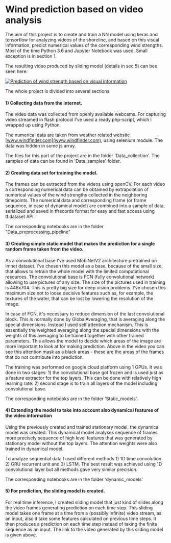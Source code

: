 # Wind prediction based on video analysis

The aim of this project is to create and train a NN model using keras and tensorflow for analyzing videos of the shoreline, and based on this visual information, predict numerical values of the corresponding wind strengths. Most of the time Python 3.6 and Jupyter Notebook was used. Small exception is in section 1.

The resulting video produced by sliding model (details in sec 5) can bee seen here:

[![Prediction of wind strength based on visual information](https://img.youtube.com/vi/NcxbpOcWyI4/0.jpg)](https://www.youtube.com/watch?v=NcxbpOcWyI4)

The whole project is divided into several sections.


#### 1) Collecting data from the internet.

 The video data was collected from openly available webcams. For capturing video streamed in flash protocol I've used a ready php-script, which I wrapped up using Python.

 The numerical data are taken from weather related website [www.windfinder.com](www.windfinder.com), using selenium module. The data was hidden in some js array.

 The files for this part of the project are in the folder 'Data_collection'. The samples of data can be found in 'Data_samples' folder.


#### 2) Creating data set for training the model.

The frames can be extracted from the videos using openCV. For each video a corresponding numerical data can be obtained by extrapolation of numerical values of the wind strengths collected in the neighboring timepoints. The numerical data and corresponding frame (or frame sequence, in case of dynamical model) are combined into a sample of data, serialized and saved in tfrecords format for easy and fast access using tf.dataset API

The corresponding notebooks are in the folder "Data_preprocessing_pipeline"

#### 3) Creating simple static model that makes the prediction for a single random frame taken from the video.

As a convolutional base I've used MobiNetV2 architecture pretrained on Imnet dataset. I've chosen this model as a base, because of the small size, that allows to retrain the whole model with the limited computational resources. The convolutional base is FCN (fully convolutional network) allowing to use pictures of any size. The size of the pictures used in training is 448x704. This is pretty big size for deep vision problems. I've chosen this maximum size not to loose decisive features such as, for example, the textures of the water, that can be lost by lowering the resolution of the image.

In case of FCN, it's necessary to reduce dimension of the last convolutional block. This is normally done by GlobalAveraging, that is averaging along the special dimensions. Instead I used self attention mechanism. This is essentially the weighted averaging along the special dimensions with the weights of this averaging to be trained together with other trained parameters. This allows the model to decide which areas of the image are more important to look at for making prediction. Above in the video you can see this attention mask as a black areas - these are the areas of the frames that do not contribute into prediction.

The training was performed on google cloud platform using 1 GPUs. It was done in two stages: 1) the convolutional base got frozen and is used just as a feature extractor for the top layers. This can be done with relatively high learning rate. 2) second stage is to train all layers of the model including convolutional base.

The corresponding notebooks are in the folder 'Static_models'.

#### 4) Extending the model to take into account also dynamical features of the video information

Using the previously created and trained stationary model, the dynamical model was created. This dynamical model analyses sequence of frames, more precisely sequence of high level features that was generated by stationary model without the top layers. The attention weights were also trained in dynamical model.

To analyze sequential data I used different methods 1) 1D time convolution 2) GRU recurrent unit and 3) LSTM. The best result was achieved using 1D convolutional layer but all methods gave very similar precision.

The corresponding notebooks are in the folder 'dynamic_models'

#### 5) For prediction, the sliding model is created.

For real time inference, I created sliding model that just kind of slides along the video frames generating prediction on each time step. This sliding model takes one frame at a time from a (possibly infinite) video stream, as an input, also it take some features calculated on previous time steps. It then produces a prediction on each time step instead of taking the finite sequence as an input. The link to the video generated by this sliding model is given above.

